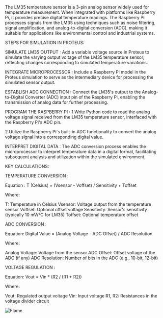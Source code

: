The LM35 temperature sensor is a 3-pin analog sensor widely used for temperature measurement. When integrated with platforms like Raspberry Pi, it provides precise digital temperature readings. The Raspberry Pi processes signals from the LM35 using techniques such as noise filtering, signal amplification, and analog-to-digital conversion (ADC), making it suitable for applications like environmental control and industrial systems.

STEPS FOR SIMULATION IN PROTEUS:

SIMULATE LM35 OUTPUT : Add a variable voltage source in Proteus to simulate the varying output voltage of the LM35 temperature sensor, reflecting changes corresponding to simulated temperature variations.

INTEGRATE MICROPROCESSOR : Include a Raspberry Pi model in the Proteus simulation to serve as the intermediary device for processing the simulated sensor output.

ESTABLISH ADC CONNECTION : Connect the LM35's output to the Analog-to-Digital Converter (ADC) input pin of the Raspberry Pi, enabling the transmission of analog data for further processing.

PROGRAM THE RASPBERRY PI : 
1.Write Python code to read the analog voltage signal received from the LM35 temperature sensor, interfaced with the Raspberry Pi's ADC pin.

2.Utilize the Raspberry Pi's built-in ADC functionality to convert the analog voltage signal into a corresponding digital value.

INTERPRET DIGITAL DATA : The ADC conversion process enables the microprocessor to interpret temperature data in a digital format, facilitating subsequent analysis and utilization within the simulated environment.

KEY CALCULATIONS:

TEMPERATURE CONVERSION :

Equation : T (Celsius) = (Vsensor - Voffset) / Sensitivity + Toffset

Where:

T: Temperature in Celsius
Vsensor: Voltage output from the temperature sensor
Voffset: Optional offset voltage
Sensitivity: Sensor's sensitivity (typically 10 mV/°C for LM35)
Toffset: Optional temperature offset

ADC CONVERSION :

Equation: Digital Value = (Analog Voltage - ADC Offset) / ADC Resolution

Where:

Analog Voltage: Voltage from the sensor
ADC Offset: Offset voltage of the ADC (if any)
ADC Resolution: Number of bits in the ADC (e.g., 10-bit, 12-bit)

VOLTAGE REGULATION :

Equation: Vout = Vin * (R2 / (R1 + R2))

Where:

Vout: Regulated output voltage
Vin: Input voltage
R1, R2: Resistances in the voltage divider circuit

![Flame](https://github.com/user-attachments/assets/28c5c0b0-383d-4679-ac65-e27d58b918c1)


